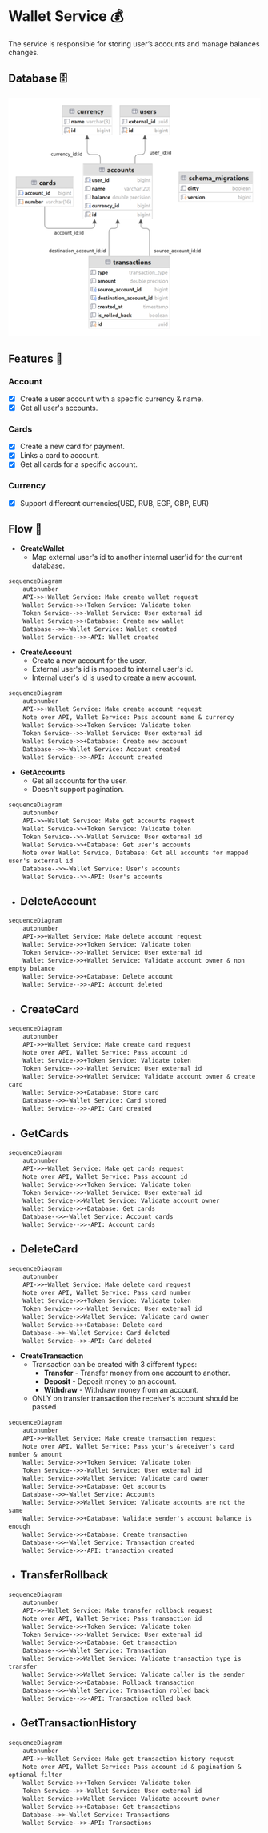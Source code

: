 # Wallet Service 💰

The service is responsible for storing user’s accounts and manage balances changes.

## Database 🗄

![Diagram](./../docs/fingo_wallet_db.png)

## Features 🚀

### Account
 - [x] Create a user account with a specific currency & name.
 - [x] Get all user's accounts.

### Cards
 - [x] Create a new card for payment.
 - [x] Links a card to account.
 - [x] Get all cards for a specific account.

### Currency
 - [x] Support differecnt currencies(USD, RUB, EGP, GBP, EUR)

## Flow 🌊

* **CreateWallet**
  - Map external user's id to another internal user'id for the current database.

```mermaid
sequenceDiagram
    autonumber
    API->>+Wallet Service: Make create wallet request
    Wallet Service->>+Token Service: Validate token
    Token Service-->>-Wallet Service: User external id
    Wallet Service->>+Database: Create new wallet
    Database-->>-Wallet Service: Wallet created
    Wallet Service-->>-API: Wallet created
```

* **CreateAccount**
  - Create a new account for the user.
  - External user's id is mapped to internal user's id.
  - Internal user's id is used to create a new account.

```mermaid
sequenceDiagram
    autonumber
    API->>+Wallet Service: Make create account request
    Note over API, Wallet Service: Pass account name & currency
    Wallet Service->>+Token Service: Validate token
    Token Service-->>-Wallet Service: User external id
    Wallet Service->>+Database: Create new account
    Database-->>-Wallet Service: Account created
    Wallet Service-->>-API: Account created
```

* **GetAccounts**
  - Get all accounts for the user.
  - Doesn't support pagination.

```mermaid
sequenceDiagram
    autonumber
    API->>+Wallet Service: Make get accounts request
    Wallet Service->>+Token Service: Validate token
    Token Service-->>-Wallet Service: User external id
    Wallet Service->>+Database: Get user's accounts
    Note over Wallet Service, Database: Get all accounts for mapped user's external id
    Database-->>-Wallet Service: User's accounts
    Wallet Service-->>-API: User's accounts
```

* **DeleteAccount**
  -
```mermaid
sequenceDiagram
    autonumber
    API->>+Wallet Service: Make delete account request
    Wallet Service->>+Token Service: Validate token
    Token Service-->>-Wallet Service: User external id
    Wallet Service->>+Wallet Service: Validate account owner & non empty balance
    Wallet Service->>+Database: Delete account
    Wallet Service-->>-API: Account deleted
```

* **CreateCard**
  -
```mermaid
sequenceDiagram
    autonumber
    API->>+Wallet Service: Make create card request
    Note over API, Wallet Service: Pass account id
    Wallet Service->>+Token Service: Validate token
    Token Service-->>-Wallet Service: User external id
    Wallet Service->>+Wallet Service: Validate account owner & create card
    Wallet Service->>+Database: Store card
    Database-->>-Wallet Service: Card stored
    Wallet Service-->>-API: Card created
```

* **GetCards**
  -
```mermaid
sequenceDiagram
    autonumber
    API->>+Wallet Service: Make get cards request
    Note over API, Wallet Service: Pass account id
    Wallet Service->>+Token Service: Validate token
    Token Service-->>-Wallet Service: User external id
    Wallet Service->>Wallet Service: Validate account owner
    Wallet Service->>+Database: Get cards
    Database-->>-Wallet Service: Account cards
    Wallet Service-->>-API: Account cards
```

* **DeleteCard**
  -
```mermaid
sequenceDiagram
    autonumber
    API->>+Wallet Service: Make delete card request
    Note over API, Wallet Service: Pass card number
    Wallet Service->>+Token Service: Validate token
    Token Service-->>-Wallet Service: User external id
    Wallet Service->>Wallet Service: Validate card owner
    Wallet Service->>+Database: Delete card
    Database-->>-Wallet Service: Card deleted
    Wallet Service-->>-API: Card deleted
```

* **CreateTransaction**
  - Transaction can be created with 3 different types:
    - **Transfer** - Transfer money from one account to another.
    - **Deposit** - Deposit money to an account.
    - **Withdraw** - Withdraw money from an account.
  - ONLY on transfer transaction  the receiver's account should be passed

```mermaid
sequenceDiagram
    autonumber
    API->>+Wallet Service: Make create transaction request
    Note over API, Wallet Service: Pass your's &receiver's card  number & amount
    Wallet Service->>+Token Service: Validate token
    Token Service-->>-Wallet Service: User external id
    Wallet Service->>Wallet Service: Validate card owner
    Wallet Service->>+Database: Get accounts
    Database-->>-Wallet Service: Accounts
    Wallet Service->>Wallet Service: Validate accounts are not the same
    Wallet Service->>+Database: Validate sender's account balance is enough
    Wallet Service->>+Database: Create transaction
    Database-->>-Wallet Service: Transaction created
    Wallet Service->>-API: transaction created
```

* **TransferRollback**
  -
```mermaid
sequenceDiagram
    autonumber
    API->>+Wallet Service: Make transfer rollback request
    Note over API, Wallet Service: Pass transaction id
    Wallet Service->>+Token Service: Validate token
    Token Service-->>-Wallet Service: User external id
    Wallet Service->>+Database: Get transaction
    Database-->>-Wallet Service: Transaction
    Wallet Service->>Wallet Service: Validate transaction type is transfer
    Wallet Service->>Wallet Service: Validate caller is the sender
    Wallet Service->>+Database: Rollback transaction
    Database-->>-Wallet Service: Transaction rolled back
    Wallet Service-->>-API: Transaction rolled back
```

* **GetTransactionHistory**
  -
```mermaid
sequenceDiagram
    autonumber
    API->>+Wallet Service: Make get transaction history request
    Note over API, Wallet Service: Pass account id & pagination & optional filter
    Wallet Service->>+Token Service: Validate token
    Token Service-->>-Wallet Service: User external id
    Wallet Service->>Wallet Service: Validate account owner
    Wallet Service->>+Database: Get transactions
    Database-->>-Wallet Service: Transactions
    Wallet Service-->>-API: Transactions
```
